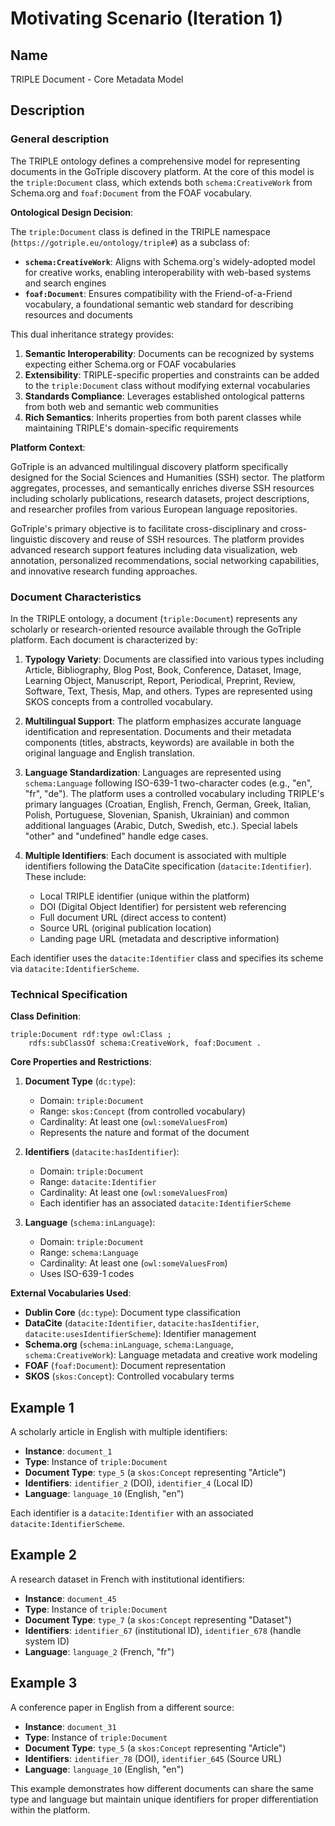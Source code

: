 # Motivating Scenario (Iteration 1)

## Name
TRIPLE Document - Core Metadata Model

## Description

### General description

The TRIPLE ontology defines a comprehensive model for representing documents in the GoTriple discovery platform. At the core of this model is the `triple:Document` class, which extends both `schema:CreativeWork` from Schema.org and `foaf:Document` from the FOAF vocabulary.

**Ontological Design Decision**:

The `triple:Document` class is defined in the TRIPLE namespace (`https://gotriple.eu/ontology/triple#`) as a subclass of:
- **`schema:CreativeWork`**: Aligns with Schema.org's widely-adopted model for creative works, enabling interoperability with web-based systems and search engines
- **`foaf:Document`**: Ensures compatibility with the Friend-of-a-Friend vocabulary, a foundational semantic web standard for describing resources and documents

This dual inheritance strategy provides:
1. **Semantic Interoperability**: Documents can be recognized by systems expecting either Schema.org or FOAF vocabularies
2. **Extensibility**: TRIPLE-specific properties and constraints can be added to the `triple:Document` class without modifying external vocabularies
3. **Standards Compliance**: Leverages established ontological patterns from both web and semantic web communities
4. **Rich Semantics**: Inherits properties from both parent classes while maintaining TRIPLE's domain-specific requirements

**Platform Context**:

GoTriple is an advanced multilingual discovery platform specifically designed for the Social Sciences and Humanities (SSH) sector. The platform aggregates, processes, and semantically enriches diverse SSH resources including scholarly publications, research datasets, project descriptions, and researcher profiles from various European language repositories.

GoTriple's primary objective is to facilitate cross-disciplinary and cross-linguistic discovery and reuse of SSH resources. The platform provides advanced research support features including data visualization, web annotation, personalized recommendations, social networking capabilities, and innovative research funding approaches.

### Document Characteristics

In the TRIPLE ontology, a document (`triple:Document`) represents any scholarly or research-oriented resource available through the GoTriple platform. Each document is characterized by:

1. **Typology Variety**: Documents are classified into various types including Article, Bibliography, Blog Post, Book, Conference, Dataset, Image, Learning Object, Manuscript, Report, Periodical, Preprint, Review, Software, Text, Thesis, Map, and others. Types are represented using SKOS concepts from a controlled vocabulary.

2. **Multilingual Support**: The platform emphasizes accurate language identification and representation. Documents and their metadata components (titles, abstracts, keywords) are available in both the original language and English translation.

3. **Language Standardization**: Languages are represented using `schema:Language` following ISO-639-1 two-character codes (e.g., "en", "fr", "de"). The platform uses a controlled vocabulary including TRIPLE's primary languages (Croatian, English, French, German, Greek, Italian, Polish, Portuguese, Slovenian, Spanish, Ukrainian) and common additional languages (Arabic, Dutch, Swedish, etc.). Special labels "other" and "undefined" handle edge cases.

4. **Multiple Identifiers**: Each document is associated with multiple identifiers following the DataCite specification (`datacite:Identifier`). These include:
   - Local TRIPLE identifier (unique within the platform)
   - DOI (Digital Object Identifier) for persistent web referencing
   - Full document URL (direct access to content)
   - Source URL (original publication location)
   - Landing page URL (metadata and descriptive information)

Each identifier uses the `datacite:Identifier` class and specifies its scheme via `datacite:IdentifierScheme`.

### Technical Specification

**Class Definition**:
```
triple:Document rdf:type owl:Class ;
    rdfs:subClassOf schema:CreativeWork, foaf:Document .
```

**Core Properties and Restrictions**:

1. **Document Type** (`dc:type`):
   - Domain: `triple:Document`
   - Range: `skos:Concept` (from controlled vocabulary)
   - Cardinality: At least one (`owl:someValuesFrom`)
   - Represents the nature and format of the document

2. **Identifiers** (`datacite:hasIdentifier`):
   - Domain: `triple:Document`
   - Range: `datacite:Identifier`
   - Cardinality: At least one (`owl:someValuesFrom`)
   - Each identifier has an associated `datacite:IdentifierScheme`

3. **Language** (`schema:inLanguage`):
   - Domain: `triple:Document`
   - Range: `schema:Language`
   - Cardinality: At least one (`owl:someValuesFrom`)
   - Uses ISO-639-1 codes

**External Vocabularies Used**:
- **Dublin Core** (`dc:type`): Document type classification
- **DataCite** (`datacite:Identifier`, `datacite:hasIdentifier`, `datacite:usesIdentifierScheme`): Identifier management
- **Schema.org** (`schema:inLanguage`, `schema:Language`, `schema:CreativeWork`): Language metadata and creative work modeling
- **FOAF** (`foaf:Document`): Document representation
- **SKOS** (`skos:Concept`): Controlled vocabulary terms

## Example 1

A scholarly article in English with multiple identifiers:

- **Instance**: `document_1`
- **Type**: Instance of `triple:Document`
- **Document Type**: `type_5` (a `skos:Concept` representing "Article")
- **Identifiers**: `identifier_2` (DOI), `identifier_4` (Local ID)
- **Language**: `language_10` (English, "en")

Each identifier is a `datacite:Identifier` with an associated `datacite:IdentifierScheme`.

## Example 2

A research dataset in French with institutional identifiers:

- **Instance**: `document_45`
- **Type**: Instance of `triple:Document`
- **Document Type**: `type_7` (a `skos:Concept` representing "Dataset")
- **Identifiers**: `identifier_67` (institutional ID), `identifier_678` (handle system ID)
- **Language**: `language_2` (French, "fr")

## Example 3

A conference paper in English from a different source:

- **Instance**: `document_31`
- **Type**: Instance of `triple:Document`
- **Document Type**: `type_5` (a `skos:Concept` representing "Article")
- **Identifiers**: `identifier_78` (DOI), `identifier_645` (Source URL)
- **Language**: `language_10` (English, "en")

This example demonstrates how different documents can share the same type and language but maintain unique identifiers for proper differentiation within the platform.
